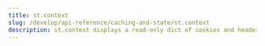 ```yaml
---
title: st.context
slug: /develop/api-reference/caching-and-state/st.context
description: st.context displays a read-only dict of cookies and headers
---
```


<Autofunction function="streamlit.context" />

<Autofunction function="context.cookies" />

<Autofunction function="context.headers" />

<Autofunction function="context.timezone" />

<Autofunction function="context.timezone_offset" />
